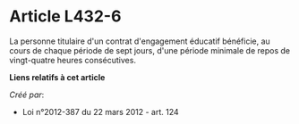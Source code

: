 # Article L432-6

La personne titulaire d'un contrat d'engagement éducatif bénéficie, au cours de chaque période de sept jours, d'une période
minimale de repos de vingt-quatre heures consécutives.

**Liens relatifs à cet article**

_Créé par_:

  - Loi n°2012-387 du 22 mars 2012 - art. 124
